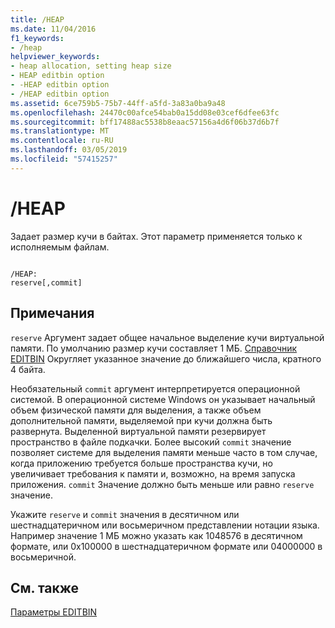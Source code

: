```yaml
---
title: /HEAP
ms.date: 11/04/2016
f1_keywords:
- /heap
helpviewer_keywords:
- heap allocation, setting heap size
- HEAP editbin option
- -HEAP editbin option
- /HEAP editbin option
ms.assetid: 6ce759b5-75b7-44ff-a5fd-3a83a0ba9a48
ms.openlocfilehash: 24470c00afce54bab0a15dd08e03cef6dfee63fc
ms.sourcegitcommit: bff17488ac5538b8eaac57156a4d6f06b37d6b7f
ms.translationtype: MT
ms.contentlocale: ru-RU
ms.lasthandoff: 03/05/2019
ms.locfileid: "57415257"
---
```

# <a name="heap"></a>/HEAP

Задает размер кучи в байтах. Этот параметр применяется только к исполняемым файлам.

```

/HEAP:
reserve[,commit]
```

## <a name="remarks"></a>Примечания

`reserve` Аргумент задает общее начальное выделение кучи виртуальной памяти. По умолчанию размер кучи составляет 1 МБ. [Справочник ЕDITBIN](../../build/reference/editbin-reference.md) Округляет указанное значение до ближайшего числа, кратного 4 байта.

Необязательный `commit` аргумент интерпретируется операционной системой. В операционной системе Windows он указывает начальный объем физической памяти для выделения, а также объем дополнительной памяти, выделяемой при кучи должна быть развернута. Выделенной виртуальной памяти резервирует пространство в файле подкачки. Более высокий `commit` значение позволяет системе для выделения памяти меньше часто в том случае, когда приложению требуется больше пространства кучи, но увеличивает требования к памяти и, возможно, на время запуска приложения. `commit` Значение должно быть меньше или равно `reserve` значение.

Укажите `reserve` и `commit` значения в десятичном или шестнадцатеричном или восьмеричном представлении нотации языка. Например значение 1 МБ можно указать как 1048576 в десятичном формате, или 0x100000 в шестнадцатеричном формате или 04000000 в восьмеричной.

## <a name="see-also"></a>См. также

[Параметры EDITBIN](../../build/reference/editbin-options.md)
